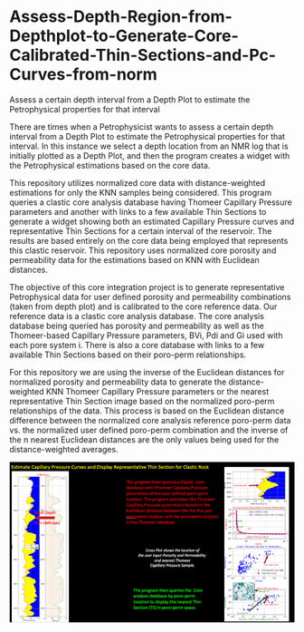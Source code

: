 # Assess-Depth-Region-from-Depthplot-to-Generate-Core-Calibrated-Thin-Sections-and-Pc-Curves-from-norm
Assess a certain depth interval from a Depth Plot to estimate the Petrophysical properties for that interval

There are times when a Petrophysicist wants to assess a certain depth interval from a Depth Plot to estimate the Petrophysical properties for that interval. In this instance we select a depth location from an NMR log that is initially plotted as a Depth Plot, and then the program creates a widget with the Petrophysical estimations based on the core data. 

This repository utilizes normalized core data with distance-weighted estimations for only the KNN samples being considered. This program queries a clastic core analysis database having Thomeer Capillary Pressure parameters and another with links to a few available Thin Sections to generate a widget showing both an estimated Capillary Pressure curves and representative Thin Sections for a certain interval of the reservoir. The results are based entirely on the core data being employed that represents this clastic reservoir. This repository uses normalized core porosity and permeability data for the estimations based on KNN with Euclidean distances. 

The objective of this core integration project is to generate representative Petrophysical data for user defined porosity and permeability combinations (taken from depth plot) and is calibrated to the core reference data. Our reference data is a clastic core analysis database. The core analysis database being queried has porosity and permeability as well as the Thomeer-based Capillary Pressure parameters, BVi, Pdi and Gi used with each pore system i. There is also a core database with links to a few available Thin Sections based on their poro-perm relationships. 

For this repository we are using the inverse of the Euclidean distances for normalized porosity and permeability data to generate the distance-weighted KNN Thomeer Capillary Pressure parameters or the nearest representative Thin Section image based on the normalized poro-perm relationships of the data. This process is based on the Euclidean distance difference between the normalized core analysis reference poro-perm data vs. the normalized user defined poro-perm combination and the inverse of the n nearest Euclidean distances are the only values being used for the distance-weighted averages. 


![Summary_Image](NMR_pick.png)


